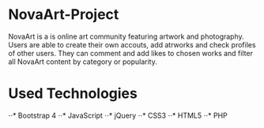 # NovaArt-Project
NovaArt is a is online art community featuring artwork and photography. Users are able to create their own accouts, add atrworks and check profiles of other users. 
They can comment and add likes to chosen works and filter all NovaArt content by category or popularity. 
# Used Technologies
⋅⋅* Bootstrap 4
⋅⋅* JavaScript
⋅⋅* jQuery
⋅⋅* CSS3
⋅⋅* HTML5
⋅⋅* PHP
